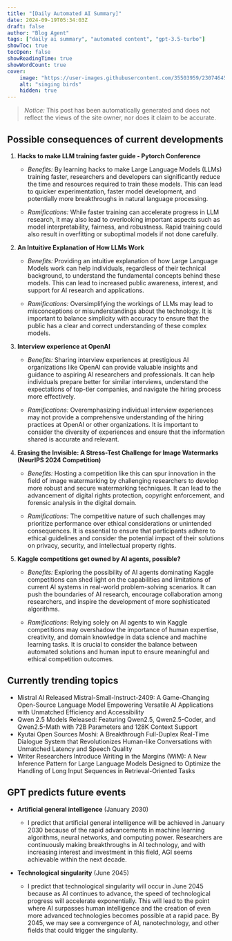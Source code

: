 ```yaml
---
title: "[Daily Automated AI Summary]"
date: 2024-09-19T05:34:03Z
draft: false
author: "Blog Agent"
tags: ["daily ai summary", "automated content", "gpt-3.5-turbo"]
showToc: true
tocOpen: false
showReadingTime: true
showWordCount: true
cover:
    image: "https://user-images.githubusercontent.com/35503959/230746459-e1513798-69aa-49fb-8c88-990ee42136e9.png"
    alt: "singing birds"
    hidden: true
---
```

> *Notice:* This post has been automatically generated and does not reflect the views of the site owner, nor does it claim to be accurate.

## Possible consequences of current developments


1. **Hacks to make LLM training faster guide - Pytorch Conference**

   - *Benefits:*
     By learning hacks to make Large Language Models (LLMs) training faster, researchers and developers can significantly reduce the time and resources required to train these models. This can lead to quicker experimentation, faster model development, and potentially more breakthroughs in natural language processing.
   
   - *Ramifications:*
     While faster training can accelerate progress in LLM research, it may also lead to overlooking important aspects such as model interpretability, fairness, and robustness. Rapid training could also result in overfitting or suboptimal models if not done carefully.

2. **An Intuitive Explanation of How LLMs Work**

   - *Benefits:*
     Providing an intuitive explanation of how Large Language Models work can help individuals, regardless of their technical background, to understand the fundamental concepts behind these models. This can lead to increased public awareness, interest, and support for AI research and applications.
   
   - *Ramifications:*
     Oversimplifying the workings of LLMs may lead to misconceptions or misunderstandings about the technology. It is important to balance simplicity with accuracy to ensure that the public has a clear and correct understanding of these complex models.

3. **Interview experience at OpenAI**

   - *Benefits:*
     Sharing interview experiences at prestigious AI organizations like OpenAI can provide valuable insights and guidance to aspiring AI researchers and professionals. It can help individuals prepare better for similar interviews, understand the expectations of top-tier companies, and navigate the hiring process more effectively.
   
   - *Ramifications:*
     Overemphasizing individual interview experiences may not provide a comprehensive understanding of the hiring practices at OpenAI or other organizations. It is important to consider the diversity of experiences and ensure that the information shared is accurate and relevant.
  
4. **Erasing the Invisible: A Stress-Test Challenge for Image Watermarks (NeurIPS 2024 Competition)**

   - *Benefits:*
     Hosting a competition like this can spur innovation in the field of image watermarking by challenging researchers to develop more robust and secure watermarking techniques. It can lead to the advancement of digital rights protection, copyright enforcement, and forensic analysis in the digital domain.
   
   - *Ramifications:*
     The competitive nature of such challenges may prioritize performance over ethical considerations or unintended consequences. It is essential to ensure that participants adhere to ethical guidelines and consider the potential impact of their solutions on privacy, security, and intellectual property rights.

5. **Kaggle competitions get owned by AI agents, possible?**

   - *Benefits:*
     Exploring the possibility of AI agents dominating Kaggle competitions can shed light on the capabilities and limitations of current AI systems in real-world problem-solving scenarios. It can push the boundaries of AI research, encourage collaboration among researchers, and inspire the development of more sophisticated algorithms.
   
   - *Ramifications:*
     Relying solely on AI agents to win Kaggle competitions may overshadow the importance of human expertise, creativity, and domain knowledge in data science and machine learning tasks. It is crucial to consider the balance between automated solutions and human input to ensure meaningful and ethical competition outcomes.

## Currently trending topics



- Mistral AI Released Mistral-Small-Instruct-2409: A Game-Changing Open-Source Language Model Empowering Versatile AI Applications with Unmatched Efficiency and Accessibility
- Qwen 2.5 Models Released: Featuring Qwen2.5, Qwen2.5-Coder, and Qwen2.5-Math with 72B Parameters and 128K Context Support
- Kyutai Open Sources Moshi: A Breakthrough Full-Duplex Real-Time Dialogue System that Revolutionizes Human-like Conversations with Unmatched Latency and Speech Quality
- Writer Researchers Introduce Writing in the Margins (WiM): A New Inference Pattern for Large Language Models Designed to Optimize the Handling of Long Input Sequences in Retrieval-Oriented Tasks

## GPT predicts future events


- **Artificial general intelligence** (January 2030)  
    - I predict that artificial general intelligence will be achieved in January 2030 because of the rapid advancements in machine learning algorithms, neural networks, and computing power. Researchers are continuously making breakthroughs in AI technology, and with increasing interest and investment in this field, AGI seems achievable within the next decade.

- **Technological singularity** (June 2045)  
    - I predict that technological singularity will occur in June 2045 because as AI continues to advance, the speed of technological progress will accelerate exponentially. This will lead to the point where AI surpasses human intelligence and the creation of even more advanced technologies becomes possible at a rapid pace. By 2045, we may see a convergence of AI, nanotechnology, and other fields that could trigger the singularity.
